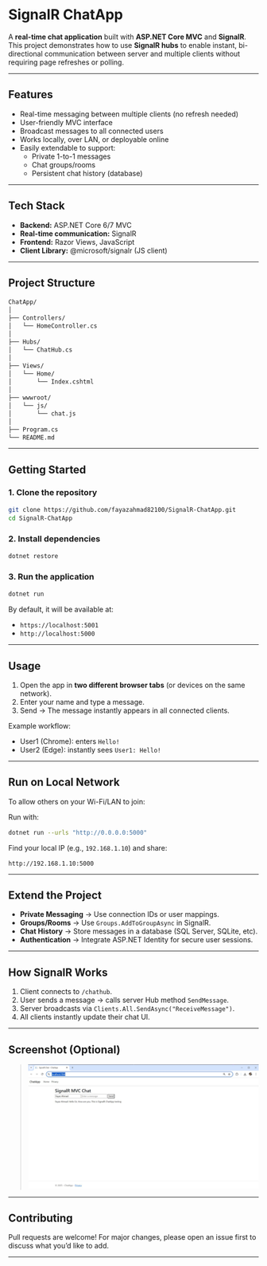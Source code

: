 # SignalR ChatApp

A **real-time chat application** built with **ASP.NET Core MVC** and **SignalR**.  
This project demonstrates how to use **SignalR hubs** to enable instant, bi-directional communication between server and multiple clients without requiring page refreshes or polling.  

---

## Features
- Real-time messaging between multiple clients (no refresh needed)
- User-friendly MVC interface
- Broadcast messages to all connected users
- Works locally, over LAN, or deployable online
- Easily extendable to support:
  - Private 1-to-1 messages
  - Chat groups/rooms
  - Persistent chat history (database)

---

## Tech Stack
- **Backend:** ASP.NET Core 6/7 MVC  
- **Real-time communication:** SignalR  
- **Frontend:** Razor Views, JavaScript  
- **Client Library:** @microsoft/signalr (JS client)  

---

## Project Structure
```
ChatApp/
│
├── Controllers/
│   └── HomeController.cs
│
├── Hubs/
│   └── ChatHub.cs
│
├── Views/
│   └── Home/
│       └── Index.cshtml
│
├── wwwroot/
│   └── js/
│       └── chat.js
│
├── Program.cs
└── README.md
```

---

## Getting Started

### 1. Clone the repository
```bash
git clone https://github.com/fayazahmad82100/SignalR-ChatApp.git
cd SignalR-ChatApp
```

### 2. Install dependencies
```bash
dotnet restore
```

### 3. Run the application
```bash
dotnet run
```

By default, it will be available at:  
- `https://localhost:5001`  
- `http://localhost:5000`

---

## Usage
1. Open the app in **two different browser tabs** (or devices on the same network).  
2. Enter your name and type a message.  
3. Send → The message instantly appears in all connected clients.  

 Example workflow:
- User1 (Chrome): enters `Hello!`  
- User2 (Edge): instantly sees `User1: Hello!`  

---

## Run on Local Network
To allow others on your Wi-Fi/LAN to join:  

Run with:
```bash
dotnet run --urls "http://0.0.0.0:5000"
```

Find your local IP (e.g., `192.168.1.10`) and share:
```
http://192.168.1.10:5000
```

---

## Extend the Project
- **Private Messaging** → Use connection IDs or user mappings.  
- **Groups/Rooms** → Use `Groups.AddToGroupAsync` in SignalR.  
- **Chat History** → Store messages in a database (SQL Server, SQLite, etc).  
- **Authentication** → Integrate ASP.NET Identity for secure user sessions.  

---

## How SignalR Works
1. Client connects to `/chathub`.  
2. User sends a message → calls server Hub method `SendMessage`.  
3. Server broadcasts via `Clients.All.SendAsync("ReceiveMessage")`.  
4. All clients instantly update their chat UI.  

---

## Screenshot (Optional)
> ![Chat Screenshot](SignalR-ChatApp.JPG)

---

## Contributing
Pull requests are welcome! For major changes, please open an issue first to discuss what you’d like to add.  

---
